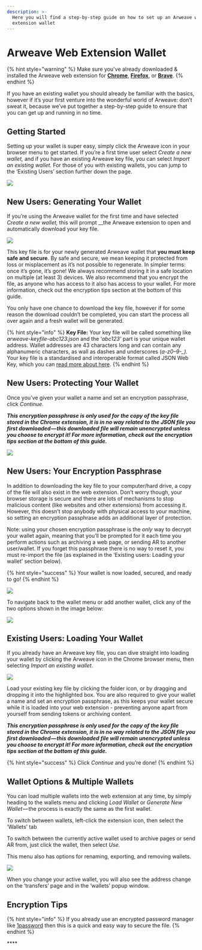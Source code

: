 ```yaml
---
description: >-
  Here you will find a step-by-step guide on how to set up an Arweave web
  extension wallet
---
```


# Arweave Web Extension Wallet

{% hint style="warning" %}
Make sure you've already downloaded & installed the Arweave web extension for [**Chrome**](https://chrome.google.com/webstore/detail/arweave/iplppiggblloelhoglpmkmbinggcaaoc), [**Firefox**](https://addons.mozilla.org/en-US/firefox/addon/arweave/), or [**Brave**](https://chrome.google.com/webstore/detail/arweave/iplppiggblloelhoglpmkmbinggcaaoc). 
{% endhint %}

If you have an existing wallet you should already be familiar with the basics, however if it’s your first venture into the wonderful world of Arweave: don’t sweat it, because we’ve put together a step-by-step guide to ensure that you can get up and running in no time.

## Getting Started 

Setting up your wallet is super easy, simply click the Arweave icon in your browser menu to get started. If you’re a first time user select _Create a new wallet,_ and if you have an existing Arweave key file, you can select _Import an existing wallet._ For those of you with existing wallets, you can jump to the ‘Existing Users’ section further down the page.

![](../.gitbook/assets/11.png)

## **New Users: Generating Your Wallet**

If you’re using the Arweave wallet for the first time and have selected _Create a new wallet,_ this will prompt __the Arweave extension to open and automatically download your key file.

![](../.gitbook/assets/2%20%282%29.png)

This key file is for your newly generated Arweave wallet that **you must keep safe and secure**. By safe and secure, we mean keeping it protected from loss or misplacement as it’s not possible to regenerate. In simpler terms: once it’s gone, it’s gone! We always recommend storing it in a safe location on multiple \(at least 3\) devices. We also recommend that you encrypt the file, as anyone who has access to it also has access to your wallet. For more information, check out the encryption tips section at the bottom of this guide.

You only have one chance to download the key file, however if for some reason the download couldn’t be completed, you can start the process all over again and a fresh wallet will be generated.

{% hint style="info" %}
**Key File:** Your key file will be called something like _arweave-keyfile-abc123.json_ and the ‘_abc123’_ part is your unique wallet address. Wallet addresses are 43 characters long and can contain any alphanumeric characters, as wall as dashes and underscores \(_a-z0–9-\_\)._ Your key file is a standardised and interoperable format called JSON Web Key, which you can [read more about here](https://tools.ietf.org/html/rfc7517).
{% endhint %}

## **New Users: Protecting Your Wallet**

Once you’ve given your wallet a name and set an encryption passphrase, click _Continue_.

_**This encryption passphrase is only used for the copy of the key file stored in the Chrome extension, it is in no way related to the JSON file you first downloaded — this downloaded file will remain unencrypted unless you choose to encrypt it! For more information, check out the encryption tips section at the bottom of this guide.**_

![](../.gitbook/assets/3%20%283%29.png)

## **New Users: Your Encryption Passphrase**

In addition to downloading the key file to your computer/hard drive, a copy of the file will also exist in the web extension. Don’t worry though, your browser storage is secure and there are lots of mechanisms to stop malicious content \(like websites and other extensions\) from accessing it. However, this doesn’t stop anybody with physical access to your machine, so setting an encryption passphrase adds an additional layer of protection.

Note: using your chosen encryption passphrase is the _only_ way to decrypt your wallet again, meaning that you’ll be prompted for it each time you perform actions such as archiving a web page, or sending AR to another user/wallet. If you forget this passphrase there is no way to reset it, you must re-import the file \(as explained in the ‘Existing users: Loading your wallet’ section below\).

{% hint style="success" %}
Your wallet is now loaded, secured, and ready to go! 
{% endhint %}

![](../.gitbook/assets/4%20%283%29.png)

To navigate back to the wallet menu or add another wallet, click any of the two options shown in the image below:

![](../.gitbook/assets/wallets.png)

## **Existing Users: Loading Your Wallet**

If you already have an Arweave key file, you can dive straight into loading your wallet by clicking the Arweave icon in the Chrome browser menu, then selecting _Import an existing wallet_.

![](../.gitbook/assets/side.png)

Load your existing key file by clicking the folder icon, or by dragging and dropping it into the highlighted box. You are also required to give your wallet a name and set an encryption passphrase, as this keeps your wallet secure while it is loaded into your web extension - preventing anyone apart from yourself from sending tokens or archiving content.

_**This encryption passphrase is only used for the copy of the key file stored in the Chrome extension, it is in no way related to the JSON file you first downloaded — this downloaded file will remain unencrypted unless you choose to encrypt it! For more information, check out the encryption tips section at the bottom of this guide.**_

{% hint style="success" %}
Click _Continue_ and you’re done! 
{% endhint %}

## **Wallet Options & Multiple Wallets**

You can load multiple wallets into the web extension at any time, by simply heading to the wallets menu and clicking _Load Wallet_ or _Generate New Wallet_ — the process is exactly the same as the first wallet.

To switch between wallets, left-click the extension icon, then select the ‘Wallets’ tab

To switch between the currently active wallet used to archive pages or send AR from, just click the wallet, then select _Use._

This menu also has options for renaming, exporting, and removing wallets.

![](../.gitbook/assets/screenshot-2020-03-10-at-12.03.59.png)

When you change your active wallet, you will also see the address change on the ‘transfers’ page and in the ‘wallets’ popup window.

## Encryption Tips

{% hint style="info" %}
If you already use an encrypted password manager like [1password](https://1password.com/) then this is a quick and easy way to secure the file.
{% endhint %}

\*\*\*\*



